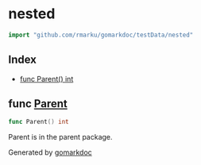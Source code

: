<!-- Code generated by gomarkdoc. DO NOT EDIT -->

# nested

```go
import "github.com/rmarku/gomarkdoc/testData/nested"
```

## Index

- [func Parent() int](#Parent)

<a name="Parent"></a>

## func [Parent](https://github.com/rmarku/gomarkdoc/blob/master/testData/nested/parent.go#L4)

```go
func Parent() int
```

Parent is in the parent package.

Generated by [gomarkdoc](https://github.com/rmarku/gomarkdoc)
